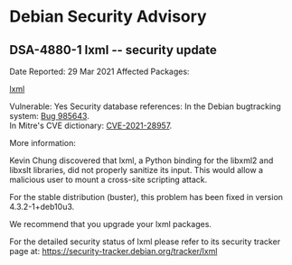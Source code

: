 
Debian Security Advisory
========================


DSA-4880-1 lxml -- security update
----------------------------------



Date Reported:
29 Mar 2021
Affected Packages:

[lxml](https://packages.debian.org/src:lxml)

Vulnerable:
Yes
Security database references:
In the Debian bugtracking system: [Bug 985643](https://bugs.debian.org/cgi-bin/bugreport.cgi?bug=985643).  
In Mitre's CVE dictionary: [CVE-2021-28957](https://security-tracker.debian.org/tracker/CVE-2021-28957).  

More information:

Kevin Chung discovered that lxml, a Python binding for the libxml2 and
libxslt libraries, did not properly sanitize its input. This would
allow a malicious user to mount a cross-site scripting attack.


For the stable distribution (buster), this problem has been fixed in
version 4.3.2-1+deb10u3.


We recommend that you upgrade your lxml packages.


For the detailed security status of lxml please refer to
its security tracker page at:
<https://security-tracker.debian.org/tracker/lxml>






